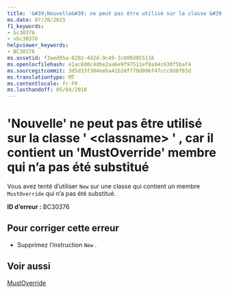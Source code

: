 ```yaml
---
title: '&#39;Nouvelle&#39; ne peut pas être utilisé sur la classe &#39; &lt;classname&gt; &#39; , car il contient un &#39;MustOverride&#39; membre qui n’a pas été substitué'
ms.date: 07/20/2015
f1_keywords:
- bc30376
- vbc30376
helpviewer_keywords:
- BC30376
ms.assetid: f3aed05a-8202-4d2d-9c49-3c000d055116
ms.openlocfilehash: e1ac8d0c4dbe2aa6e9f97511ef8a94c630f5baf4
ms.sourcegitcommit: 3d5d33f384eeba41b2dff79d096f47ccc8d8f03d
ms.translationtype: MT
ms.contentlocale: fr-FR
ms.lasthandoff: 05/04/2018
---
```

# <a name="39new39-cannot-be-used-on-class-39ltclassnamegt39-because-it-contains-a-39mustoverride39-member-that-has-not-been-overridden"></a>&#39;Nouvelle&#39; ne peut pas être utilisé sur la classe &#39; &lt;classname&gt; &#39; , car il contient un &#39;MustOverride&#39; membre qui n’a pas été substitué
Vous avez tenté d’utiliser `New` sur une classe qui contient un membre `MustOverride` qui n’a pas été substitué.  
  
 **ID d’erreur :** BC30376  
  
## <a name="to-correct-this-error"></a>Pour corriger cette erreur  
  
-   Supprimez l’instruction `New` .  
  
## <a name="see-also"></a>Voir aussi  
 [MustOverride](../../visual-basic/language-reference/modifiers/mustoverride.md)
